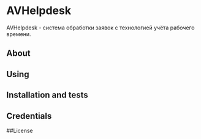# AVHelpdesk
AVHelpdesk - система обработки заявок с технологией учёта рабочего времени.
## About 

## Using 

## Installation and tests 

## Credentials 

##License

